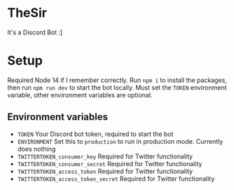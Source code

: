 # TheSir
 It's a Discord Bot :]
 
# Setup
Required Node 14 if I remember correctly. Run `npm i` to install the packages, then run `npm run dev` to start the bot locally. Must set the `TOKEN` environment variable, other environment variables are optional.

## Environment variables
- `TOKEN` Your Discord bot token, required to start the bot
- `ENVIRONMENT` Set this to `production` to run in production mode. Currently does nothing
- `TWITTERTOKEN_consumer_key` Required for Twitter functionality
- `TWITTERTOKEN_consumer_secret` Required for Twitter functionality
- `TWITTERTOKEN_access_token` Required for Twitter functionality
- `TWITTERTOKEN_access_token_secret` Required for Twitter functionality